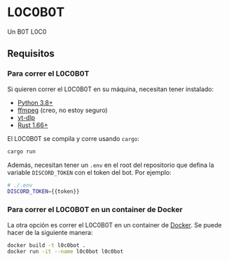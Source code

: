 # L0C0B0T
Un B0T L0C0

## Requisitos

### Para correr el L0C0B0T

Si quieren correr el L0C0B0T en su máquina, necesitan tener instalado:

* [Python 3.8+](https://www.python.org/downloads/)
* [ffmpeg](https://ffmpeg.org/download.html) (creo, no estoy seguro)
* [yt-dlp](https://github.com/yt-dlp/yt-dlp)
* [Rust 1.66+](https://www.rust-lang.org/tools/install)

El L0C0B0T se compila y corre usando `cargo`:

```bash
cargo run
```

Además, necesitan tener un `.env` en el root del repositorio que defina la variable `DISCORD_TOKEN` con el token del bot. Por ejemplo:

```bash
# ./.env
DISCORD_TOKEN={{token}}
```

### Para correr el L0C0B0T en un container de Docker

La otra opción es correr el L0C0B0T en un container de [Docker](https://www.docker.com/). Se puede hacer de la siguiente manera:

```bash
docker build -t l0c0bot .
docker run -it --name l0c0bot l0c0bot
```
